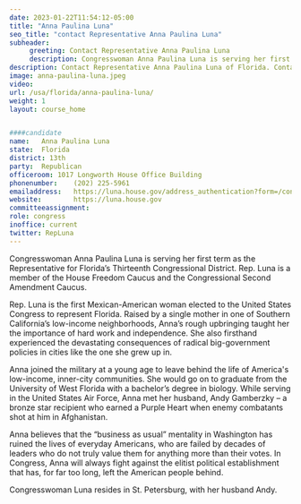 ```yaml
---
date: 2023-01-22T11:54:12-05:00
title: "Anna Paulina Luna"
seo_title: "contact Representative Anna Paulina Luna"
subheader:
     greeting: Contact Representative Anna Paulina Luna 
     description: Congresswoman Anna Paulina Luna is serving her first term as the Representative for Florida’s Thirteenth Congressional District. Rep. Luna is a member of the House Freedom Caucus and the Congressional Second Amendment Caucus.
description: Contact Representative Anna Paulina Luna of Florida. Contact information for Anna Paulina Luna includes email address, phone number, and mailing address.
image: anna-paulina-luna.jpeg
video: 
url: /usa/florida/anna-paulina-luna/
weight: 1
layout: course_home


####candidate
name:	Anna Paulina Luna
state:	Florida
district: 13th
party:	Republican
officeroom:	1017 Longworth House Office Building
phonenumber:	(202) 225-5961
emailaddress:	https://luna.house.gov/address_authentication?form=/contact
website:		https://luna.house.gov
committeeassignment: 
role: congress
inoffice: current
twitter: RepLuna
---
```

Congresswoman Anna Paulina Luna is serving her first term as the Representative for Florida’s Thirteenth Congressional District. Rep. Luna is a member of the House Freedom Caucus and the Congressional Second Amendment Caucus.

Rep. Luna is the first Mexican-American woman elected to the United States Congress to represent Florida. Raised by a single mother in one of Southern California’s low-income neighborhoods, Anna’s rough upbringing taught her the importance of hard work and independence. She also firsthand experienced the devastating consequences of radical big-government policies in cities like the one she grew up in. 

Anna joined the military at a young age to leave behind the life of America's low-income, inner-city communities. She would go on to graduate from the University of West Florida with a bachelor’s degree in biology. While serving in the United States Air Force, Anna met her husband, Andy Gamberzky – a bronze star recipient who earned a Purple Heart when enemy combatants shot at him in Afghanistan. 

Anna believes that the “business as usual” mentality in Washington has ruined the lives of everyday Americans, who are failed by decades of leaders who do not truly value them for anything more than their votes. In Congress, Anna will always fight against the elitist political establishment that has, for far too long, left the American people behind.

Congresswoman Luna resides in St. Petersburg, with her husband Andy.

